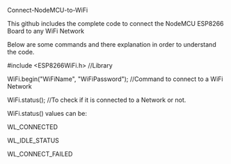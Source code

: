 Connect-NodeMCU-to-WiFi

This github includes the complete code to connect the NodeMCU ESP8266 Board to any WiFi Network

Below are some commands and there explanation in order to understand the code.

#include <ESP8266WiFi.h> //Library

WiFi.begin("WiFiName", "WiFiPassword"); //Command to connect to a WiFi Network

WiFi.status(); //To check if it is connected to a Network or not.

WiFi.status() values can be:

WL_CONNECTED

WL_IDLE_STATUS

WL_CONNECT_FAILED
